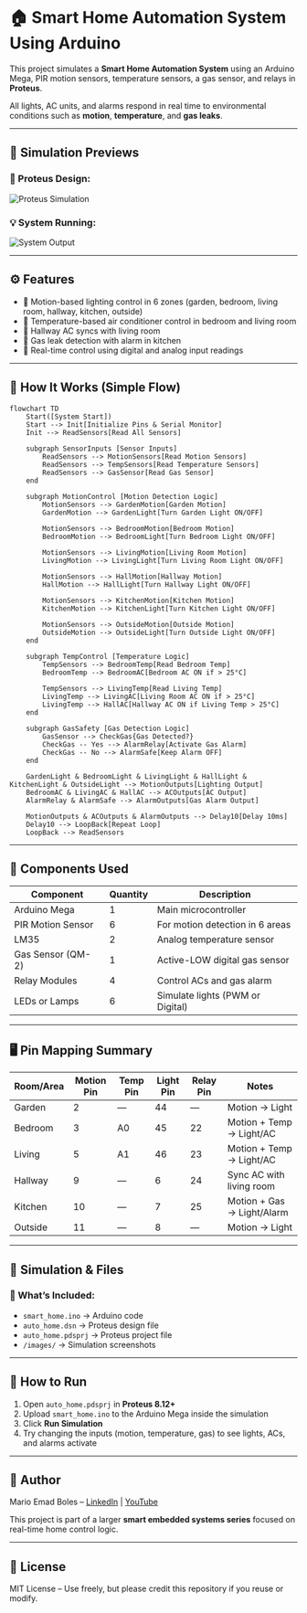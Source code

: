 # 🏠 Smart Home Automation System Using Arduino

This project simulates a **Smart Home Automation System** using an Arduino Mega, PIR motion sensors, temperature sensors, a gas sensor, and relays in **Proteus**.

All lights, AC units, and alarms respond in real time to environmental conditions such as **motion**, **temperature**, and **gas leaks**.

---

## 📸 Simulation Previews

### 🔧 Proteus Design:
<!-- Add screenshot of Proteus here -->
![Proteus Simulation](images/proteus_layout.png)

### 💡 System Running:
<!-- Add photo of simulation running -->
![System Output](images/system_running.png)

---

## ⚙️ Features

- 🔹 Motion-based lighting control in 6 zones (garden, bedroom, living room, hallway, kitchen, outside)
- 🔹 Temperature-based air conditioner control in bedroom and living room
- 🔹 Hallway AC syncs with living room
- 🔹 Gas leak detection with alarm in kitchen
- 🔹 Real-time control using digital and analog input readings

---

## 🧠 How It Works (Simple Flow)

```mermaid
flowchart TD
    Start([System Start])
    Start --> Init[Initialize Pins & Serial Monitor]
    Init --> ReadSensors[Read All Sensors]

    subgraph SensorInputs [Sensor Inputs]
        ReadSensors --> MotionSensors[Read Motion Sensors]
        ReadSensors --> TempSensors[Read Temperature Sensors]
        ReadSensors --> GasSensor[Read Gas Sensor]
    end

    subgraph MotionControl [Motion Detection Logic]
        MotionSensors --> GardenMotion[Garden Motion]
        GardenMotion --> GardenLight[Turn Garden Light ON/OFF]

        MotionSensors --> BedroomMotion[Bedroom Motion]
        BedroomMotion --> BedroomLight[Turn Bedroom Light ON/OFF]

        MotionSensors --> LivingMotion[Living Room Motion]
        LivingMotion --> LivingLight[Turn Living Room Light ON/OFF]

        MotionSensors --> HallMotion[Hallway Motion]
        HallMotion --> HallLight[Turn Hallway Light ON/OFF]

        MotionSensors --> KitchenMotion[Kitchen Motion]
        KitchenMotion --> KitchenLight[Turn Kitchen Light ON/OFF]

        MotionSensors --> OutsideMotion[Outside Motion]
        OutsideMotion --> OutsideLight[Turn Outside Light ON/OFF]
    end

    subgraph TempControl [Temperature Logic]
        TempSensors --> BedroomTemp[Read Bedroom Temp]
        BedroomTemp --> BedroomAC[Bedroom AC ON if > 25°C]

        TempSensors --> LivingTemp[Read Living Temp]
        LivingTemp --> LivingAC[Living Room AC ON if > 25°C]
        LivingTemp --> HallAC[Hallway AC ON if Living Temp > 25°C]
    end

    subgraph GasSafety [Gas Detection Logic]
        GasSensor --> CheckGas{Gas Detected?}
        CheckGas -- Yes --> AlarmRelay[Activate Gas Alarm]
        CheckGas -- No --> AlarmSafe[Keep Alarm OFF]
    end

    GardenLight & BedroomLight & LivingLight & HallLight & KitchenLight & OutsideLight --> MotionOutputs[Lighting Output]
    BedroomAC & LivingAC & HallAC --> ACOutputs[AC Output]
    AlarmRelay & AlarmSafe --> AlarmOutputs[Gas Alarm Output]

    MotionOutputs & ACOutputs & AlarmOutputs --> Delay10[Delay 10ms]
    Delay10 --> LoopBack[Repeat Loop]
    LoopBack --> ReadSensors
```


---

## 🧾 Components Used

| Component         | Quantity | Description                        |
|------------------|----------|------------------------------------|
| Arduino Mega      | 1        | Main microcontroller               |
| PIR Motion Sensor | 6        | For motion detection in 6 areas    |
| LM35              | 2        | Analog temperature sensor          |
| Gas Sensor (QM-2) | 1        | Active-LOW digital gas sensor      |
| Relay Modules     | 4        | Control ACs and gas alarm          |
| LEDs or Lamps     | 6        | Simulate lights (PWM or Digital)   |

---

## 🖥️ Pin Mapping Summary

| Room/Area  | Motion Pin | Temp Pin | Light Pin | Relay Pin | Notes                     |
|------------|------------|----------|-----------|-----------|---------------------------|
| Garden     | 2          | —        | 44        | —         | Motion → Light            |
| Bedroom    | 3          | A0       | 45        | 22        | Motion + Temp → Light/AC  |
| Living     | 5          | A1       | 46        | 23        | Motion + Temp → Light/AC  |
| Hallway    | 9          | —        | 6         | 24        | Sync AC with living room  |
| Kitchen    | 10         | —        | 7         | 25        | Motion + Gas → Light/Alarm|
| Outside    | 11         | —        | 8         | —         | Motion → Light            |

---

## 🧪 Simulation & Files

### 📂 What’s Included:
- `smart_home.ino` → Arduino code
- `auto_home.dsn` → Proteus design file
- `auto_home.pdsprj` → Proteus project file
- `/images/` → Simulation screenshots

---

## 🚀 How to Run

1. Open `auto_home.pdsprj` in **Proteus 8.12+**
2. Upload `smart_home.ino` to the Arduino Mega inside the simulation
3. Click **Run Simulation**
4. Try changing the inputs (motion, temperature, gas) to see lights, ACs, and alarms activate

---

## 🧠 Author

Mario Emad Boles – [LinkedIn](#) | [YouTube](#)

This project is part of a larger **smart embedded systems series** focused on real-time home control logic.

---

## 📘 License

MIT License – Use freely, but please credit this repository if you reuse or modify.
